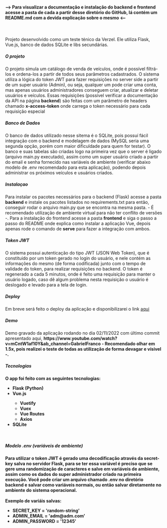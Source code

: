 <h4> --> Para visualizar a documentação e instalação do backend e frontend acesse a pasta de cada a partir desse diretório do GitHub, lá contém um README.md com a devida explicação sobre o mesmo <--</h4>
</br>
</br>
Projeto desenvolvido como um teste ténico da Verzel. Ele utiliza Flask, Vue.js, banco de dados SQLite e libs secundárias.
</br>
<h5> O projeto </h5>
O projeto simula um catálogo de venda de veículos, onde é possível filtrá-los e ordena-los a partir de todos seus parâmetros cadastrados. O sistema utiliza a lógica do token JWT para fazer requisições no server side a partir de um super usuário (Admin), ou seja, qualquer um pode criar uma conta, mas apenas usuários administradores conseguem criar, atualizar e deletar usuários e veículos. Essas requisições (possível verificar a documentação da API na página <strong>backend</strong>) são feitas com um parâmetro de headers chamado <strong>x-access-token</strong> onde carrega o token necessário para cada requisição especial
</br>
<h5> Banco de Dados </h5>
O banco de dados utilizado nesse sitema é o SQLite, pois possuí fácil integração com o backend e modelagem de dados (MySQL seria uma segunda opção, porém com maior dificuldade para quem for testar). O banco e suas tabelas são criadas logo na primeira vez que o server é ligado (arquivo main.py executado), assim como um super usuário criado a partir do email e senha fornecido nas variáveis de ambiente (verificar abaixo modelo de .env recomendado para esta aplicação), podendo depois administrar os próximos veículos e usuários criados.
</br>
<h5> Instalaçao </h5>
Para instalar os pacotes necessários para o backend (Flask) acesse a pasta <strong>backend</strong> e instale os pacotes listados no </strong>requirements.txt</strong> para então, conseguir rodar o arquivo main.py que se encontra na mesma pasta. - É recomendado utilização de ambiente virtual para não ter conflito de versões -. Para a instalação do frontend acesse a pasta <strong>frontend</strong> e siga o passo a passo do README onde explica como instalar a aplicação Vue, depois apenas rode o comando de <strong>serve</strong> para fazer a integração com ambos.
<br>
<h5>Token JWT</h5>
O sistema possui autenticação do tipo JWT (JSON Web Token), que é constituido por um token gerado no login do usuário, e nele contém as informações do mesmo (de forma codificada) junto com o tempo de validade do token, para realizar requisições no backend. O token é regenerado a cada 5 minutos, onde é feito uma requisição para manter o usuário logado, caso dê algum problema nesta requisição o usuário é deslogado e levado para a tela de login.
<br>
<h5> Deploy </h5>
Em breve será feito o deploy da aplicação e disponibilizarei o link <a href="#">aqui</a>
<br>
<h5> Demo </h5>
Demo gravado da aplicação rodando no dia 02/11/2022 com último commit apresentado aqui, <strong>https://www.youtube.com/watch?v=mCntW1af10Y&ab_channel=GabrielFranco<strong> - Recomendado olhar em 1.5x, pois realizei o teste de todas as utilização de forma devagar e vísivel -.
 </br>
  <h5> Tecnologias </h5>
  O app foi feito com as seguintes tecnologias:
  <ul>
   <li>Flask (Python)</li>
   <li>Vue.js</li>
   <ul>
    <li>Vuetify</li>
    <li>Vuex</li>
    <li>Vue Routes</li>
    <li>Axios</li>
   </ul>
  <li>SQLite</li>
  </ul>
 <br>
 <h5> Modelo .env (variáveis de ambiente) </h5>
 Para utilizar o token JWT é gerado uma decodificação através da secret-key salva no servidor Flask, para se ter essa variável é preciso que se gere uma randomização de caracteres e salve em variáveis de ambiente, assim como os dados do super administrador criado na primeira execução.
  Você pode criar um arquivo chamado <strong>.env</strong> no diretório <strong>backend</strong> e salvar como variáveis normais, ou então salvar diretamente no ambiente do sistema operacional.
 </br>
 </br>
  Exemplo de variáis salvas:
  <ul>
    <li>SECRET_KEY = 'random-string'</li>
    <li>ADMIN_EMAIL = 'adm@adm.com'</li>
    <li>ADMIN_PASSWORD = '12345'</li>
  </ul>
  </br>
  
    


